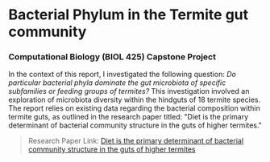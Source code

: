 # Bacterial Phylum in the Termite gut community
### **Computational Biology (BIOL 425) Capstone Project**
In the context of this report, I investigated the following question: *Do particular bacterial phyla dominate the gut microbiota of specific subfamilies or feeding groups of termites?* This investigation involved an exploration of microbiota diversity within the hindguts of 18 termite species. The report relies on existing data regarding the bacterial composition within termite guts, as outlined in the research paper titled: "Diet is the primary determinant of bacterial community structure in the guts of higher termites."

> Research Paper Link: [Diet is the primary determinant of bacterial community structure in the guts of higher termites](https://pubmed.ncbi.nlm.nih.gov/26348261/)
